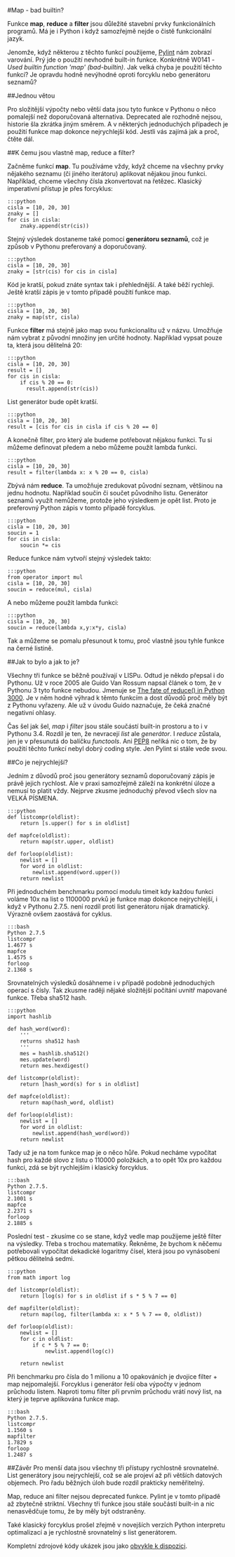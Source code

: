 #Map - bad builtin?

Funkce **map**, **reduce** a **filter** jsou důležité stavební prvky funkcionálních programů. Má je i Python i když samozřejmě nejde o čistě funkcionální jazyk.

Jenomže, když některou z těchto funkcí použijeme, [Pylint](http://www.pylint.org/) nám zobrazí varování. Prý jde o použití nevhodné built-in funkce. Konkrétně W0141 - _Used builtin function 'map' (bad-builtin)_. Jak velká chyba je použití těchto funkcí? Je opravdu hodně nevýhodné oproti forcyklu nebo generátoru seznamů?

##Jednou větou

Pro složitější výpočty nebo větší data jsou tyto funkce v Pythonu o něco pomalejší než doporučovaná alternativa. Deprecated ale rozhodně nejsou, historie šla zkrátka jiným směrem. A v některých jednoduchých případech je použití funkce map dokonce nejrychlejší kód. Jestli vás zajímá jak a proč, čtěte dál.

##K čemu jsou vlastně map, reduce a filter?

Začněme funkcí **map**. Tu používáme vždy, když chceme na všechny prvky nějakého seznamu (či jiného iterátoru) aplikovat nějakou jinou funkci. Například, chceme všechny čísla zkonvertovat na řetězec. Klasický imperativní přístup je přes forcyklus:

    :::python        
    cisla = [10, 20, 30]
    znaky = []
    for cis in cisla:
        znaky.append(str(cis))

Stejný výsledek dostaneme také pomocí **generátoru seznamů**, což je způsob v Pythonu preferovaný a doporučovaný.
    
    :::python        
    cisla = [10, 20, 30]
    znaky = [str(cis) for cis in cisla]
    
Kód je kratší, pokud znáte syntax tak i přehlednější. A také běží rychleji. Ještě kratší zápis je v tomto případě použití funkce map.

    :::python        
    cisla = [10, 20, 30]
    znaky = map(str, cisla)

Funkce **filter** má stejně jako map svou funkcionalitu už v názvu. Umožňuje nám vybrat z původní množiny jen určité hodnoty. Například vypsat pouze ta, která jsou dělitelná 20:

    :::python        
    cisla = [10, 20, 30]
    result = []
    for cis in cisla:
        if cis % 20 == 0:
          result.append(str(cis))

List generátor bude opět kratší. 

    :::python        
    cisla = [10, 20, 30]
    result = [cis for cis in cisla if cis % 20 == 0]
    
A konečně filter, pro který ale budeme potřebovat nějakou funkci. Tu si můžeme definovat předem a nebo můžeme použít lambda funkci.    

    :::python        
    cisla = [10, 20, 30]
    result = filter(lambda x: x % 20 == 0, cisla)

Zbývá nám **reduce**. Ta umožňuje zredukovat původní seznam, většinou na jednu hodnotu. Například součin či součet původního listu. Generátor seznamů využít nemůžeme, protože jeho výsledkem je opět list. Proto je preferovný Python zápis v tomto případě forcyklus.

    :::python        
    cisla = [10, 20, 30]
    soucin = 1
    for cis in cisla:
        soucin *= cis

Reduce funkce nám vytvoří stejný výsledek takto:
    
    :::python        
    from operator import mul
    cisla = [10, 20, 30]
    soucin = reduce(mul, cisla)

A nebo můžeme použít lambda funkci:
    
    :::python        
    cisla = [10, 20, 30]
    soucin = reduce(lambda x,y:x*y, cisla)
   
Tak a můžeme se pomalu přesunout k tomu, proč vlastně jsou tyhle funkce na černé listině. 

##Jak to bylo a jak to je?

Všechny tři funkce se běžně používají v LISPu. Odtud je někdo přepsal i do Pythonu. Už v roce 2005 ale Guido Van Rossum napsal článek o tom, že v Pythonu 3 tyto funkce nebudou. Jmenuje se [The fate of reduce() in Python 3000](http://www.artima.com/weblogs/viewpost.jsp?thread=98196). Je v něm hodně výhrad k těmto funkcím a dost důvodů proč měly být z Pythonu vyřazeny. Ale už v úvodu Guido naznačuje, že čeká značné negativní ohlasy. 

Čas šel jak šel, *map* i *filter* jsou stále součástí built-in prostoru a to i v Pythonu 3.4. Rozdíl je ten, že nevracejí *list* ale *generátor*. I *reduce* zůstala, jen je v přesunutá do balíčku *functools*. Ani [PEP8](http://www.python.org/dev/peps/pep-0008/) neříká nic o tom, že by použití těchto funkcí nebyl dobrý coding style. Jen Pylint si stále vede svou. 

##Co je nejrychlejší?

Jedním z důvodů proč jsou generátory seznamů doporučovaný zápis je právě jejich rychlost. Ale v praxi samozřejmě záleží na konkrétní úloze a nemusí to platit vždy. Nejprve zkusme jednoduchý převod všech slov na VELKÁ PÍSMENA. 

    :::python  
    def listcompr(oldlist):
        return [s.upper() for s in oldlist]

    def mapfce(oldlist):
        return map(str.upper, oldlist)

    def forloop(oldlist):
        newlist = []
        for word in oldlist:
            newlist.append(word.upper())
        return newlist

Při jednoduchém benchmarku pomocí modulu timeit kdy každou funkci voláme 10x na list o 1100000 prvků je funkce map dokonce nejrychlejší, i když v Pythonu 2.7.5. není rozdíl proti list generátoru nijak dramatický. Výrazně ovšem zaostává for cyklus.

    :::bash
    Python 2.7.5
    listcompr
    1.4677 s
    mapfce
    1.4575 s
    forloop
    2.1368 s

Srovnatelných výsledků  dosáhneme i v případě podobně jednoduchých operací s čísly. Tak zkusme raději nějaké složitější počítání uvnitř mapované funkce. Třeba sha512 hash. 


    :::python
    import hashlib

    def hash_word(word):
        '''
        returns sha512 hash
        '''
        mes = hashlib.sha512()
        mes.update(word)
        return mes.hexdigest()

    def listcompr(oldlist):
        return [hash_word(s) for s in oldlist]

    def mapfce(oldlist):
        return map(hash_word, oldlist)

    def forloop(oldlist):
        newlist = []
        for word in oldlist:
            newlist.append(hash_word(word))
        return newlist

Tady už je na tom funkce map je o něco hůře. Pokud necháme vypočítat hash pro každé slovo z listu o 110000 položkách, a to opět 10x pro každou funkci, zdá se být rychlejším i klasický forcyklus. 
 
    :::bash
    Python 2.7.5.
    listcompr
    2.1001 s
    mapfce
    2.2371 s
    forloop
    2.1885 s

Poslední test - zkusíme co se stane, když vedle map použijeme ještě filter na výsledky. Třeba s trochou matematiky. Řekněme, že bychom k něčemu potřebovali vypočítat dekadické logaritmy čísel, která jsou po vynásobení pětkou dělitelná sedmi. 

    :::python
    from math import log

    def listcompr(oldlist):
        return [log(s) for s in oldlist if s * 5 % 7 == 0]

    def mapfilter(oldlist):
        return map(log, filter(lambda x: x * 5 % 7 == 0, oldlist))

    def forloop(oldlist):
        newlist = []
        for c in oldlist:
            if c * 5 % 7 == 0:
                newlist.append(log(c))
        
        return newlist

Při benchmarku pro čísla do 1 milionu a 10 opakováních je dvojice filter + map nejpomalejší. Forcyklus i generátor řeší oba výpočty v jednom průchodu listem. Naproti tomu filter při prvním průchodu vrátí nový list, na který je teprve aplikována funkce map. 

    :::bash
    Python 2.7.5.
    listcompr
    1.1560 s
    mapfilter
    1.7829 s
    forloop
    1.2487 s

##Závěr
Pro menší data jsou všechny tři přístupy rychlostně srovnatelné. List generátory jsou nejrychlejší, což se ale projeví až při větších datových objemech. Pro řadu běžných úloh bude rozdíl prakticky neměřitelný. 

Map, reduce ani filter nejsou deprecated funkce. Pylint je v tomto případě až zbytečně striktní. Všechny tři funkce jsou stále součástí built-in a nic nenasvědčuje tomu, že by měly být odstraněny.  

Také klasický forcyklus prošel zřejmě v novejších verzích Python interpretu optimalizací a je rychlostně srovnatelný s list generátorem. 

Kompletní zdrojové kódy ukázek jsou jako [obvykle k dispozici](https://gist.github.com/jirivrany/8951802).


